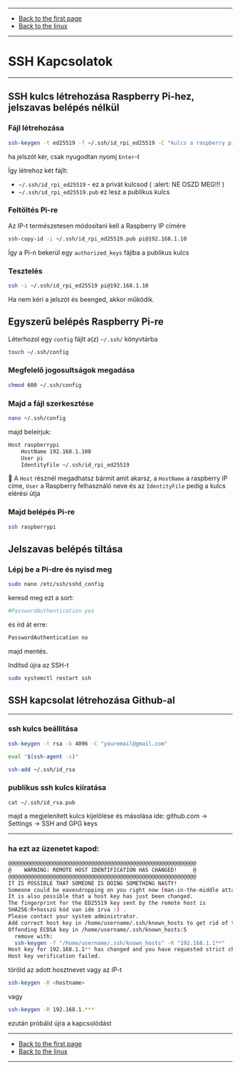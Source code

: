 
---

- [Back to the first page](../../../README.md)
- [Back to the linux](../linux.md)

---

# SSH Kapcsolatok

---

## SSH kulcs létrehozása Raspberry Pi-hez, jelszavas belépés nélkül
### Fájl létrehozása
```Bash
ssh-keygen -t ed25519 -f ~/.ssh/id_rpi_ed25519 -C "kulcs a raspberry pi-hez"
```
ha jelszót kér, csak nyugodtan nyomj `Enter`-t
>
Így létrehoz két fájlt:
- `~/.ssh/id_rpi_ed25519` - ez a privát kulcsod ( :alert: NE OSZD MEG!!! )
- `~/.ssh/id_rpi_ed25519.pub` ez lesz a publikus kulcs
### Feltöltés Pi-re
Az IP-t természetesen módosítani kell a Raspberry IP címére
```Bash
ssh-copy-id -i ~/.ssh/id_rpi_ed25519.pub pi@192.168.1.10
```
Így a Pi-n bekerül egy `authorized_keys` fájlba a publikus kulcs
### Tesztelés
```Bash
ssh -i ~/.ssh/id_rpi_ed25519 pi@192.168.1.10
```
Ha nem kéri a jelszót és beenged, akkor működik.
## Egyszerű belépés Raspberry Pi-re
Léterhozol egy `config` fájlt a(z) `~/.ssh/` könyvtárba
```Bash
touch ~/.ssh/config
```
### Megfelelő jogosultságok megadása
```Bash
chmod 600 ~/.ssh/config
```
### Majd a fájl szerkesztése
```Bash
nano ~/.ssh/config
```
majd beleírjuk:
```Bash
Host raspberrypi
    HostName 192.168.1.100
    User pi
    IdentityFile ~/.ssh/id_rpi_ed25519
```
:memo: A `Host` résznél megadhatsz bármit amit akarsz, a `HostName` a raspberry IP címe, `User` a Raspberry felhasználó neve és az `IdentityFile` pedig a kulcs elérési útja 
### Majd belépés Pi-re
```Bash
ssh raspberrypi
```
## Jelszavas belépés tiltása
### Lépj be a Pi-dre és nyisd meg
```Bash
sudo nano /etc/ssh/sshd_config
```
keresd meg ezt a sort:
```Bash
#PasswordAuthentication yes
```
és írd át erre:
```Bash
PasswordAuthentication no
```
majd mentés.
>
Indítsd újra az SSH-t
```Bash
sudo systemctl restart ssh
```
## SSH kapcsolat létrehozása Github-al

---

### ssh kulcs beállítása
```Bash
ssh-keygen -t rsa -b 4096 -C "youremail@gmail.com"
```
```Bash
eval "$(ssh-agent -s)"
```
```Bash
ssh-add ~/.ssh/id_rsa
```
### publikus ssh kulcs kiíratása
```shell
cat ~/.ssh/id_rsa.pub
```
majd a megjelenített kulcs kijelölése és másolása ide: github.com -> Settings -> SSH and GPG keys

---

### ha ezt az üzenetet kapod:

```Bash
@@@@@@@@@@@@@@@@@@@@@@@@@@@@@@@@@@@@@@@@@@@@@@@@@@@@@@@@@@@
@    WARNING: REMOTE HOST IDENTIFICATION HAS CHANGED!     @
@@@@@@@@@@@@@@@@@@@@@@@@@@@@@@@@@@@@@@@@@@@@@@@@@@@@@@@@@@@
IT IS POSSIBLE THAT SOMEONE IS DOING SOMETHING NASTY!
Someone could be eavesdropping on you right now (man-in-the-middle attack)!
It is also possible that a host key has just been changed.
The fingerprint for the ED25519 key sent by the remote host is
SHA256:R+hosszú kód van ide írva :) .
Please contact your system administrator.
Add correct host key in /home/username/.ssh/known_hosts to get rid of this message.
Offending ECDSA key in /home/username/.ssh/known_hosts:5
  remove with:
  ssh-keygen -f "/home/username/.ssh/known_hosts" -R "192.168.1.1**"
Host key for 192.168.1.1** has changed and you have requested strict checking.
Host key verification failed.
```
töröld az adott hosztnevet vagy az IP-t
```Bash
ssh-keygen -R <hostname>
```
vagy
```Bash
ssh-keygen -R 192.168.1.***
```
ezután próbáld újra a kapcsolódást

---

- [Back to the first page](../../../README.md)
- [Back to the linux](../linux.md)

---
